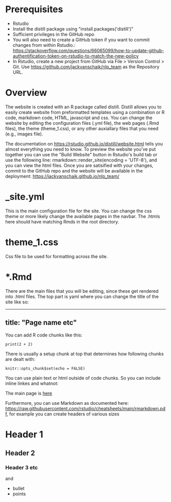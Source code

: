 # Prerequisites

* Rstudio
* Install the distill package using "install.packages('distill')"
* Sufficient privileges in the GitHub repo
* You will also need to create a GitHub token if you want to commit changes from within Rstudio.: https://stackoverflow.com/questions/66065099/how-to-update-github-authentification-token-on-rstudio-to-match-the-new-policy
* In Rstudio, create a new project from GitHub via File > Version Control > Git. Use https://github.com/jackvanschaik/nlp_team as the Repository URL.


# Overview

The website is created with an R package called distill. Distill allows you to easily create website from preformatted templates using a combination or R code, markdown code, HTML, javascript and css. You can change the website by editing the configuration files (.yml file), the web pages (.Rmd files), the theme (theme_1.css), or any other auxiallary files that you need (e.g., images file).

The documentation on https://rstudio.github.io/distill/website.html tells you almost everything you need to know. To preview the website you've put together you can use the "Build Website" button in Rstudio's build tab or use the following line: rmarkdown::render_site(encoding = 'UTF-8'), and you can view the html files. Once you are satisified with your changes, commit to the GitHub repo and the website will be available in the deployment: https://jackvanschaik.github.io/nlp_team/


# _site.yml 

This is the main configuration file for the site. You can change the css theme or more likely change the available pages in the navbar. The .htmls here should have matching Rmds in the root directory.

# theme_1.css

Css file to be used for formatting across the site.

# *.Rmd

There are the main files that you will be editing, since these get rendered into .html files. The top part is yaml where you can change the title of the site like so:

---
title: "Page name etc"
---

You can add R code chunks like this:

```{r}
print(2 + 2)
```

There is usually a setup chunk at top that determines how following chunks are dealt with:

```{r setup, include=FALSE}
knitr::opts_chunk$set(echo = FALSE)
```

You can use plain text or html outside of code chunks. So you can include inline linkes and whatnot:

The main page is <a href="https://jackvanschaik.github.io/nlp_team/index.html"> here </a>

Furthermore, you can use Markdown as documented here: https://raw.githubusercontent.com/rstudio/cheatsheets/main/rmarkdown.pdf, for example you can create headers of various sizes

# Header 1
## Header 2
### Header 3 etc

and 
* bullet
* points
